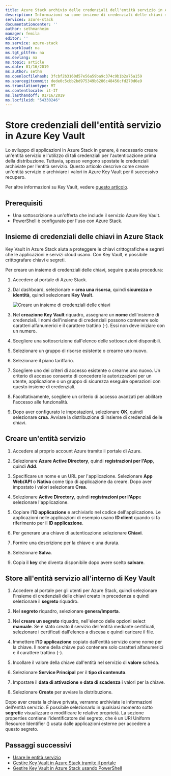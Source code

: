 ```yaml
---
title: Azure Stack archivio delle credenziali dell'entità servizio in Azure Key Vault | Microsoft Docs
description: Informazioni su come insieme di credenziali delle chiavi memorizza le credenziali dell'entità servizio in Azure Stack
services: azure-stack
documentationcenter: ''
author: sethmanheim
manager: femila
editor: ''
ms.service: azure-stack
ms.workload: na
ms.tgt_pltfrm: na
ms.devlang: na
ms.topic: article
ms.date: 01/16/2019
ms.author: sethm
ms.openlocfilehash: 3fcbf2b3160d57e56a59ba9c374c9b1b2a75a159
ms.sourcegitcommit: dede0c5cbb2bd975349b6286c48456cfd270d6e9
ms.translationtype: MT
ms.contentlocale: it-IT
ms.lasthandoff: 01/16/2019
ms.locfileid: "54330246"
---
```

# <a name="store-service-principal-credentials-in-key-vault"></a>Store credenziali dell'entità servizio in Azure Key Vault

Lo sviluppo di applicazioni in Azure Stack in genere, è necessario creare un'entità servizio e l'utilizzo di tali credenziali per l'autenticazione prima della distribuzione. Tuttavia, spesso vengono spostate le credenziali archiviate per l'entità servizio. Questo articolo descrive come creare un'entità servizio e archiviare i valori in Azure Key Vault per il successivo recupero.

Per altre informazioni su Key Vault, vedere [questo articolo](azure-stack-key-vault-intro.md).

## <a name="prerequisites"></a>Prerequisiti

- Una sottoscrizione a un'offerta che include il servizio Azure Key Vault.
- PowerShell è configurato per l'uso con Azure Stack.

## <a name="key-vault-in-azure-stack"></a>Insieme di credenziali delle chiavi in Azure Stack

Key Vault in Azure Stack aiuta a proteggere le chiavi crittografiche e segreti che le applicazioni e servizi cloud usano. Con Key Vault, è possibile crittografare chiavi e segreti.

Per creare un insieme di credenziali delle chiavi, seguire questa procedura:

1. Accedere al portale di Azure Stack.

2. Dal dashboard, selezionare **+ crea una risorsa**, quindi **sicurezza e identità**, quindi selezionare **Key Vault.**

   ![Creare un insieme di credenziali delle chiavi](media/azure-stack-key-vault-store-credentials/create-key-vault.png)

3. Nel **creazione Key Vault** riquadro, assegnare un **nome** dell'insieme di credenziali. I nomi dell'insieme di credenziali possono contenere solo caratteri alfanumerici e il carattere trattino (-). Essi non deve iniziare con un numero.

4. Scegliere una sottoscrizione dall'elenco delle sottoscrizioni disponibili.

5. Selezionare un gruppo di risorse esistente o crearne uno nuovo.

6. Selezionare il piano tariffario.

7. Scegliere uno dei criteri di accesso esistente o crearne uno nuovo. Un criterio di accesso consente di concedere le autorizzazioni per un utente, applicazione o un gruppo di sicurezza eseguire operazioni con questo insieme di credenziali.

8. Facoltativamente, scegliere un criterio di accesso avanzati per abilitare l'accesso alle funzionalità.

9. Dopo aver configurato le impostazioni, selezionare **OK**, quindi selezionare **crea**. Avviare la distribuzione di insieme di credenziali delle chiavi.

## <a name="create-a-service-principal"></a>Creare un'entità servizio

1. Accedere al proprio account Azure tramite il portale di Azure.

2. Selezionare **Azure Active Directory**, quindi **registrazioni per l'App**, quindi **Add**.

3. Specificare un nome e un URL per l'applicazione. Selezionare **App Web/API** o **Nativa** come tipo di applicazione da creare. Dopo aver impostato i valori selezionare **Crea**.

4. Selezionare **Active Directory**, quindi **registrazioni per l'App**e selezionare l'applicazione.

5. Copiare l'**ID applicazione** e archiviarlo nel codice dell'applicazione. Le applicazioni nelle applicazioni di esempio usano **ID client** quando si fa riferimento per il **ID applicazione**.

6. Per generare una chiave di autenticazione selezionare **Chiavi**.

7. Fornire una descrizione per la chiave e una durata.

8. Selezionare **Salva**.

9. Copia il **key** che diventa disponibile dopo avere scelto **salvare**.

## <a name="store-the-service-principal-inside-key-vault"></a>Store all'entità servizio all'interno di Key Vault

1. Accedere al portale per gli utenti per Azure Stack, quindi selezionare l'insieme di credenziali delle chiavi creato in precedenza e quindi selezionare il **segreto** riquadro.

2. Nel **segreto** riquadro, selezionare **genera/Importa**.

3. Nel **creare un segreto** riquadro, nell'elenco delle opzioni select **manuale**. Se è stato creato il servizio dell'entità mediante certificati, selezionare i certificati dall'elenco a discesa e quindi caricare il file.

4. Immettere **l'ID applicazione** copiato dall'entità servizio come nome per la chiave. Il nome della chiave può contenere solo caratteri alfanumerici e il carattere trattino (-).

5. Incollare il valore della chiave dall'entità nel servizio di **valore** scheda.

6. Selezionare **Service Principal** per il **tipo di contenuto**.

7. Impostare il **data di attivazione** e **data di scadenza** i valori per la chiave.

8. Selezionare **Create** per avviare la distribuzione.

Dopo aver creata la chiave privata, verranno archiviate le informazioni dell'entità servizio. È possibile selezionarlo in qualsiasi momento sotto **segreti**e visualizzare o modificare le relative proprietà. La sezione properties contiene l'identificatore del segreto, che è un URI Uniform Resource Identifier () usata dalle applicazioni esterne per accedere a questo segreto.

## <a name="next-steps"></a>Passaggi successivi

- [Usare le entità servizio](azure-stack-create-service-principals.md)
- [Gestire Key Vault in Azure Stack tramite il portale](azure-stack-key-vault-manage-portal.md)  
- [Gestire Key Vault in Azure Stack usando PowerShell](azure-stack-key-vault-manage-powershell.md)